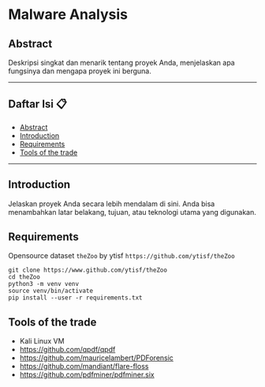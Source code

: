 # Malware Analysis


## Abstract
Deskripsi singkat dan menarik tentang proyek Anda, menjelaskan apa fungsinya dan mengapa proyek ini berguna.

---

##  Daftar Isi 📋

* [Abstract](#abstract)
* [Introduction](#introduction)
* [Requirements](#requirements)
* [Tools of the trade](#tools-of-the-trade)

---

## Introduction

Jelaskan proyek Anda secara lebih mendalam di sini. Anda bisa menambahkan latar belakang, tujuan, atau teknologi utama yang digunakan.

## Requirements

Opensource dataset `theZoo` by   ytisf `https://github.com/ytisf/theZoo`

```
git clone https://www.github.com/ytisf/theZoo
cd theZoo
python3 -m venv venv
source venv/bin/activate
pip install --user -r requirements.txt
```

## Tools of the trade

- Kali Linux VM
- https://github.com/qpdf/qpdf
- https://github.com/mauricelambert/PDForensic
- https://github.com/mandiant/flare-floss
- https://github.com/pdfminer/pdfminer.six

